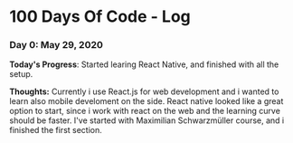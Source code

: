 # 100 Days Of Code - Log

### Day 0: May 29, 2020
<!--##### (delete me or comment me out)-->

**Today's Progress**: Started learing React Native, and finished with all the setup.

**Thoughts:** Currently i use React.js for web development and i wanted to learn also mobile develoment on the side. React native looked like a great option to start, since i work with react on the web and the learning curve should be faster. I've started with Maximilian Schwarzmüller course, and i finished the first section.

<!--**Link to work:** [Calculator App](http://www.example.com)-->
